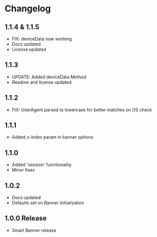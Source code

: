 # Changelog


## 1.1.4 & 1.1.5
- FIX: deviceData now working
- Docs updated
- License updated

## 1.1.3
- UPDATE: Added deviceData Method
- Readme and license updated

## 1.1.2
- FIX: UserAgent parsed to lowercase for better matches on OS check

## 1.1.1
- Added z-index param in banner options

## 1.1.0
- Added 'session' functionality
- Minor fixes

## 1.0.2
- Docs updated
- Defaults set on Banner Initialization

## 1.0.0 Release
- Smart Banner release